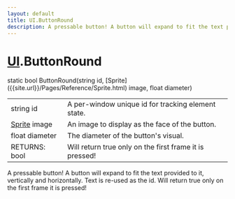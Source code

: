 ```yaml
---
layout: default
title: UI.ButtonRound
description: A pressable button! A button will expand to fit the text provided to it, vertically and horizontally. Text is re-used as the id. Will return true only on the first frame it is pressed!
---
```

# [UI]({{site.url}}/Pages/Reference/UI.html).ButtonRound

<div class='signature' markdown='1'>
static bool ButtonRound(string id, [Sprite]({{site.url}}/Pages/Reference/Sprite.html) image, float diameter)
</div>

|  |  |
|--|--|
|string id|A per-window unique id for tracking element state.|
|[Sprite]({{site.url}}/Pages/Reference/Sprite.html) image|An image to display as the face of the button.|
|float diameter|The diameter of the button's visual.|
|RETURNS: bool|Will return true only on the first frame it is pressed!|

A pressable button! A button will expand to fit the text
provided to it, vertically and horizontally. Text is re-used as the
id. Will return true only on the first frame it is pressed!



